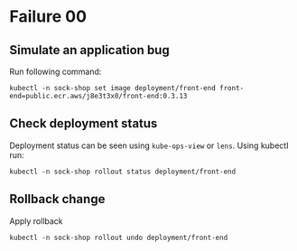 # Failure 00

## Simulate an application bug

Run following command:

```
kubectl -n sock-shop set image deployment/front-end front-end=public.ecr.aws/j8e3t3x0/front-end:0.3.13
```

## Check deployment status

Deployment status can be seen using `kube-ops-view` or `lens`. Using kubectl run:

```
kubectl -n sock-shop rollout status deployment/front-end
```

## Rollback change

Apply rollback

```
kubectl -n sock-shop rollout undo deployment/front-end
```